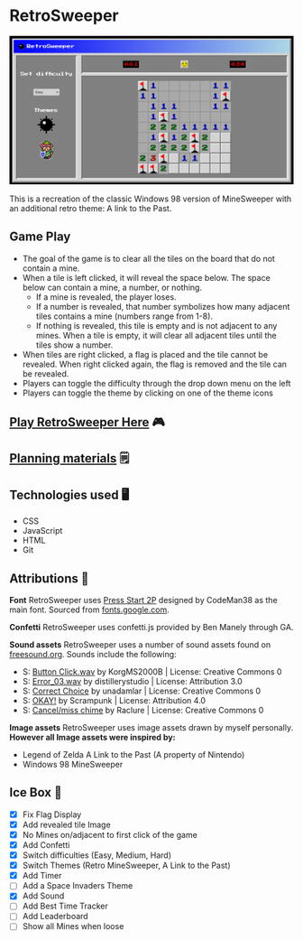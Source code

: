 # RetroSweeper

![MineSweeper](./assets/Images/MineSweeper-ScreenShot.png)

This is a recreation of the classic Windows 98 version of MineSweeper with an additional
retro theme: A link to the Past.

## Game Play
- The goal of the game is to clear all the tiles on the board that do not contain a mine.
- When a tile is left clicked, it will reveal the space below. The space below can contain a mine, a number, or nothing.
  - If a mine is revealed, the player loses.
  - If a number is revealed, that number symbolizes how many adjacent tiles contains a mine (numbers range from 1-8).
  - If nothing is revealed, this tile is empty and is not adjacent to any mines. When a tile is empty, it will clear all adjacent tiles until the tiles show a number.
- When tiles are right clicked, a flag is placed and the tile cannot be revealed. When right clicked again, the flag is removed and the tile can be revealed.
- Players can toggle the difficulty through the drop down menu on the left
- Players can toggle the theme by clicking on one of the theme icons

## [Play RetroSweeper Here](https://michellelinares-minesweeper.netlify.app/) 🎮
## [Planning materials](https://docs.google.com/document/d/1gpfvfx2IHLGcGZ3drg1CmWVeihv6vaf5uGW5AC-dkVk/edit) 🗒
## Technologies used 🖥
- CSS
- JavaScript
- HTML
- Git
## Attributions 📣

**Font** RetroSweeper uses [Press Start 2P](https://fonts.google.com/specimen/Press+Start+2P) designed by CodeMan38 as the main font. Sourced from [fonts.google.com](https://fonts.google.com/).

**Confetti** RetroSweeper uses confetti.js provided by Ben Manely through GA.

**Sound assets** 
RetroSweeper uses a number of sound assets found on [freesound.org](https://freesound.org/). Sounds include the following: 
- S: [Button Click.wav](https://freesound.org/people/KorgMS2000B/sounds/54405/) by KorgMS2000B | License: Creative Commons 0
- S: [Error_03.wav](https://freesound.org/people/distillerystudio/sounds/327736/) by distillerystudio | License: Attribution 3.0
- S: [Correct Choice](https://freesound.org/people/unadamlar/sounds/476178/) by unadamlar | License: Creative Commons 0
- S: [OKAY!](https://freesound.org/people/Scrampunk/sounds/345299/) by Scrampunk | License: Attribution 4.0
- S: [Cancel/miss chime](https://freesound.org/people/Raclure/sounds/405548/) by Raclure | License: Creative Commons 0

**Image assets** RetroSweeper uses image assets drawn by myself personally. **However all Image assets were inspired by:**
- Legend of Zelda A Link to the Past (A property of Nintendo)
- Windows 98 MineSweeper


## Ice Box 🧊
- [x] Fix Flag Display
- [x] Add revealed tile Image
- [x] No Mines on/adjacent to first click of the game
- [x] Add Confetti
- [x] Switch difficulties (Easy, Medium, Hard)
- [x] Switch Themes (Retro MineSweeper, A Link to the Past)
- [x] Add Timer
- [ ] Add a Space Invaders Theme
- [x] Add Sound
- [ ] Add Best Time Tracker
- [ ] Add Leaderboard
- [ ] Show all Mines when loose